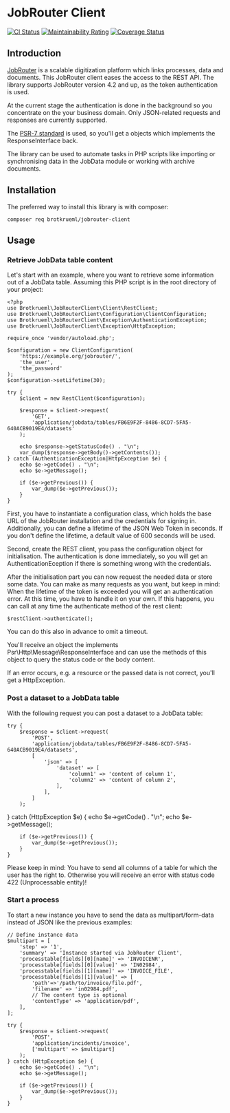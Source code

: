 # JobRouter Client

[![CI Status](https://github.com/brotkrueml/jobrouter-client/workflows/CI/badge.svg?branch=master)](https://github.com/brotkrueml/jobrouter-client/actions?query=workflow%3ACI)
[![Maintainability Rating](https://sonarcloud.io/api/project_badges/measure?project=jobrouter-client&metric=sqale_rating)](https://sonarcloud.io/dashboard?id=jobrouter-client)
[![Coverage Status](https://coveralls.io/repos/github/brotkrueml/jobrouter-client/badge.svg?branch=master)](https://coveralls.io/github/brotkrueml/jobrouter-client?branch=master)

## Introduction

[JobRouter](https://www.jobrouter.com/) is a scalable digitization platform which links
processes, data and documents. This JobRouter client eases the access to the REST API.
The library supports JobRouter version 4.2 and up, as the token authentication is used.

At the current stage the authentication is done in the background so you concentrate on
the your business domain. Only JSON-related requests and responses are currently supported.

The [PSR-7 standard](https://www.php-fig.org/psr/psr-7/) is used, so you'll get a objects
which implements the ResponseInterface back.

The library can be used to automate tasks in PHP scripts like importing or synchronising
data in the JobData module or working with archive documents.

## Installation

The preferred way to install this library is with composer:

    composer req brotkrueml/jobrouter-client

## Usage

### Retrieve JobData table content

Let's start with an example, where you want to retrieve some information out of a JobData
table. Assuming this PHP script is in the root directory of your project:

    <?php
    use Brotkrueml\JobRouterClient\Client\RestClient;
    use Brotkrueml\JobRouterClient\Configuration\ClientConfiguration;
    use Brotkrueml\JobRouterClient\Exception\AuthenticationException;
    use Brotkrueml\JobRouterClient\Exception\HttpException;

    require_once 'vendor/autoload.php';

    $configuration = new ClientConfiguration(
        'https://example.org/jobrouter/',
        'the_user',
        'the_password'
    );
    $configuration->setLifetime(30);

    try {
        $client = new RestClient($configuration);

        $response = $client->request(
            'GET',
            'application/jobdata/tables/FB6E9F2F-8486-8CD7-5FA5-640ACB9019E4/datasets'
        );

        echo $response->getStatusCode() . "\n";
        var_dump($response->getBody()->getContents());
    } catch (AuthenticationException|HttpException $e) {
        echo $e->getCode() . "\n";
        echo $e->getMessage();

        if ($e->getPrevious()) {
            var_dump($e->getPrevious());
        }
    }

First, you have to instantiate a configuration class, which holds the base URL of
the JobRouter installation and the credentials for signing in. Additionally, you can
define a lifetime of the JSON Web Token in seconds. If you don't define the lifetime,
a default value of 600 seconds will be used.

Second, create the REST client, you pass the configuration object for initialisation.
The authentication is done immediately, so you will get an AuthenticationEception if there is
something wrong with the credentials.

After the initialisation part you can now request the needed data or
store some data. You can make as many requests as you want, but keep in
mind: When the lifetime of the token is exceeded you will get an
authentication error. At this time, you have to handle it on your own. If this
happens, you can call at any time the authenticate method of the rest client:

    $restClient->authenticate();

You can do this also in advance to omit a timeout.

You'll receive an object the implements Psr\Http\Message\ResponseInterface and can use
the methods of this object to query the status code or the body content.

If an error occurs, e.g. a resource or the passed data is not correct, you'll get a
HttpException.

### Post a dataset to a JobData table

With the following request you can post a dataset to a JobData table:

    try {
        $response = $client->request(
            'POST',
            'application/jobdata/tables/FB6E9F2F-8486-8CD7-5FA5-640ACB9019E4/datasets',
            [
                'json' => [
                    'dataset' => [
                        'column1' => 'content of column 1',
                        'column2' => 'content of column 2',
                    ],
                ],
            ]
        );
   } catch (HttpException $e) {
        echo $e->getCode() . "\n";
        echo $e->getMessage();

        if ($e->getPrevious()) {
            var_dump($e->getPrevious());
        }
    }

Please keep in mind: You have to send all columns of a table for which
the user has the right to. Otherwise you will receive an error with
status code 422 (Unprocessable entity)!

### Start a process

To start a new instance you have to send the data as multipart/form-data
instead of JSON like the previous examples:

    // Define instance data
    $multipart = [
        'step' => '1',
        'summary' => 'Instance started via JobRouter Client',
        'processtable[fields][0][name]' => 'INVOICENR',
        'processtable[fields][0][value]' => 'IN02984',
        'processtable[fields][1][name]' => 'INVOICE_FILE',
        'processtable[fields][1][value]' => [
            'path'=>'/path/to/invoice/file.pdf',
            'filename' => 'in02984.pdf',
            // The content type is optional
            'contentType' => 'application/pdf',
        ],
    ];

    try {
        $response = $client->request(
            'POST',
            'application/incidents/invoice',
            ['multipart' => $multipart]
        );
    } catch (HttpException $e) {
        echo $e->getCode() . "\n";
        echo $e->getMessage();

        if ($e->getPrevious()) {
            var_dump($e->getPrevious());
        }
    }
